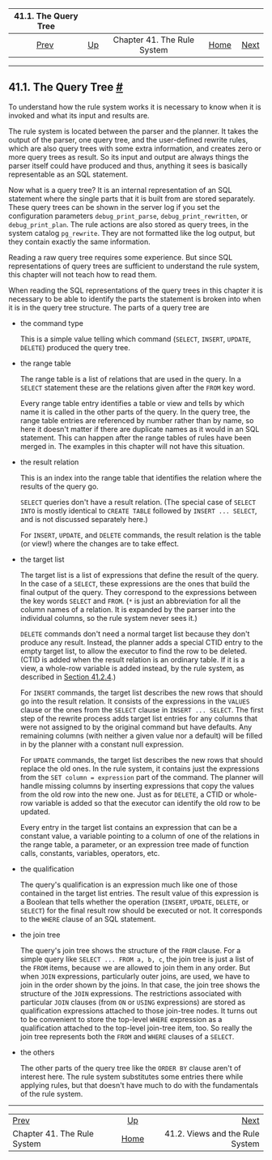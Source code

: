 <!--?xml version="1.0" encoding="UTF-8" standalone="no"?-->

|                41.1. The Query Tree               |                                                |                             |                                                       |                                                             |
| :-----------------------------------------------: | :--------------------------------------------- | :-------------------------: | ----------------------------------------------------: | ----------------------------------------------------------: |
| [Prev](rules.html "Chapter 41. The Rule System")  | [Up](rules.html "Chapter 41. The Rule System") | Chapter 41. The Rule System | [Home](index.html "PostgreSQL 17devel Documentation") |  [Next](rules-views.html "41.2. Views and the Rule System") |

***

## 41.1. The Query Tree [#](#QUERYTREE)



To understand how the rule system works it is necessary to know when it is invoked and what its input and results are.

The rule system is located between the parser and the planner. It takes the output of the parser, one query tree, and the user-defined rewrite rules, which are also query trees with some extra information, and creates zero or more query trees as result. So its input and output are always things the parser itself could have produced and thus, anything it sees is basically representable as an SQL statement.

Now what is a query tree? It is an internal representation of an SQL statement where the single parts that it is built from are stored separately. These query trees can be shown in the server log if you set the configuration parameters `debug_print_parse`, `debug_print_rewritten`, or `debug_print_plan`. The rule actions are also stored as query trees, in the system catalog `pg_rewrite`. They are not formatted like the log output, but they contain exactly the same information.

Reading a raw query tree requires some experience. But since SQL representations of query trees are sufficient to understand the rule system, this chapter will not teach how to read them.

When reading the SQL representations of the query trees in this chapter it is necessary to be able to identify the parts the statement is broken into when it is in the query tree structure. The parts of a query tree are

*   the command type

    This is a simple value telling which command (`SELECT`, `INSERT`, `UPDATE`, `DELETE`) produced the query tree.

*   the range table

    The range table is a list of relations that are used in the query. In a `SELECT` statement these are the relations given after the `FROM` key word.

    Every range table entry identifies a table or view and tells by which name it is called in the other parts of the query. In the query tree, the range table entries are referenced by number rather than by name, so here it doesn't matter if there are duplicate names as it would in an SQL statement. This can happen after the range tables of rules have been merged in. The examples in this chapter will not have this situation.

*   the result relation

    This is an index into the range table that identifies the relation where the results of the query go.

    `SELECT` queries don't have a result relation. (The special case of `SELECT INTO` is mostly identical to `CREATE TABLE` followed by `INSERT ... SELECT`, and is not discussed separately here.)

    For `INSERT`, `UPDATE`, and `DELETE` commands, the result relation is the table (or view!) where the changes are to take effect.

*   the target list

    The target list is a list of expressions that define the result of the query. In the case of a `SELECT`, these expressions are the ones that build the final output of the query. They correspond to the expressions between the key words `SELECT` and `FROM`. (`*` is just an abbreviation for all the column names of a relation. It is expanded by the parser into the individual columns, so the rule system never sees it.)

    `DELETE` commands don't need a normal target list because they don't produce any result. Instead, the planner adds a special CTID entry to the empty target list, to allow the executor to find the row to be deleted. (CTID is added when the result relation is an ordinary table. If it is a view, a whole-row variable is added instead, by the rule system, as described in [Section 41.2.4](rules-views.html#RULES-VIEWS-UPDATE "41.2.4. Updating a View").)

    For `INSERT` commands, the target list describes the new rows that should go into the result relation. It consists of the expressions in the `VALUES` clause or the ones from the `SELECT` clause in `INSERT ... SELECT`. The first step of the rewrite process adds target list entries for any columns that were not assigned to by the original command but have defaults. Any remaining columns (with neither a given value nor a default) will be filled in by the planner with a constant null expression.

    For `UPDATE` commands, the target list describes the new rows that should replace the old ones. In the rule system, it contains just the expressions from the `SET column = expression` part of the command. The planner will handle missing columns by inserting expressions that copy the values from the old row into the new one. Just as for `DELETE`, a CTID or whole-row variable is added so that the executor can identify the old row to be updated.

    Every entry in the target list contains an expression that can be a constant value, a variable pointing to a column of one of the relations in the range table, a parameter, or an expression tree made of function calls, constants, variables, operators, etc.

*   the qualification

    The query's qualification is an expression much like one of those contained in the target list entries. The result value of this expression is a Boolean that tells whether the operation (`INSERT`, `UPDATE`, `DELETE`, or `SELECT`) for the final result row should be executed or not. It corresponds to the `WHERE` clause of an SQL statement.

*   the join tree

    The query's join tree shows the structure of the `FROM` clause. For a simple query like `SELECT ... FROM a, b, c`, the join tree is just a list of the `FROM` items, because we are allowed to join them in any order. But when `JOIN` expressions, particularly outer joins, are used, we have to join in the order shown by the joins. In that case, the join tree shows the structure of the `JOIN` expressions. The restrictions associated with particular `JOIN` clauses (from `ON` or `USING` expressions) are stored as qualification expressions attached to those join-tree nodes. It turns out to be convenient to store the top-level `WHERE` expression as a qualification attached to the top-level join-tree item, too. So really the join tree represents both the `FROM` and `WHERE` clauses of a `SELECT`.

*   the others

    The other parts of the query tree like the `ORDER BY` clause aren't of interest here. The rule system substitutes some entries there while applying rules, but that doesn't have much to do with the fundamentals of the rule system.

***

|                                                   |                                                       |                                                             |
| :------------------------------------------------ | :---------------------------------------------------: | ----------------------------------------------------------: |
| [Prev](rules.html "Chapter 41. The Rule System")  |     [Up](rules.html "Chapter 41. The Rule System")    |  [Next](rules-views.html "41.2. Views and the Rule System") |
| Chapter 41. The Rule System                       | [Home](index.html "PostgreSQL 17devel Documentation") |                             41.2. Views and the Rule System |
